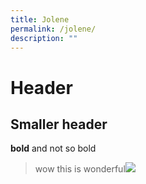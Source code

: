 ```yaml
---
title: Jolene
permalink: /jolene/
description: ""
---
```

# Header
## Smaller header

**bold** and not so bold

>wow this is wonderful![](/images/favicon-isomer.ico)